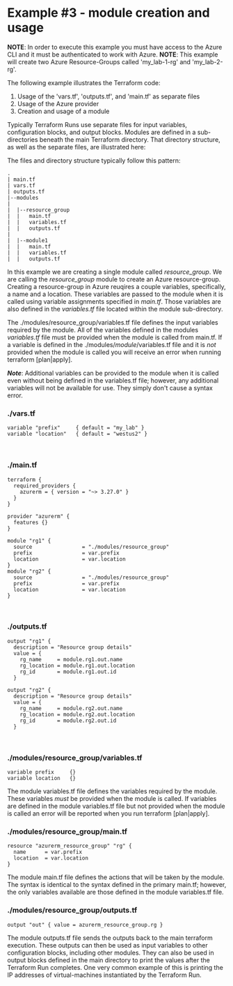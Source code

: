 # Example #3 - module creation and usage
**NOTE**: In order to execute this example you must have access to the Azure CLI and it must be authenticated to work with Azure.
**NOTE**: This example will create two Azure Resource-Groups called 'my_lab-1-rg' and 'my_lab-2-rg'.

The following example illustrates the Terraform code:
1. Usage of the 'vars.tf', 'outputs.tf', and 'main.tf' as separate files
2. Usage of the Azure provider
3. Creation and usage of a module

Typically Terraform Runs use separate files for input variables, configuration blocks, and output blocks. Modules are defined in a sub-directories beneath the main Terraform directory. That directory structure, as well as the separate files, are illustrated here:

The files and directory structure typically follow this pattern:
```
.
| main.tf
| vars.tf
| outputs.tf
|--modules
|
|  |--resource_group
|  |   main.tf
|  |   variables.tf
|  |   outputs.tf
|
|  |--module1
|  |   main.tf
|  |   variables.tf
|  |   outputs.tf
```

In this example we are creating a single module called *resource_group*. We are calling the *resource_group* module to create an Azure resource-group. Creating a resource-group in Azure reuqires a couple variables, specifically, a name and a location. These variables are passed to the module when it is called using variable assignments specified in *main.tf*. Those variables are also defined in the *variables.tf* file located within the module sub-directory.

The ./modules/resource_group/variables.tf file defines the input variables required by the module. All of the variables defined in the modules *variables.tf* file must be provided when the module is called from main.tf. If a variable is defined in the ./modules/*module*/variables.tf file and it is *not* provided when the module is called you will receive an error when running terraform [plan|apply].

***Note***: Additional variables can be provided to the module when it is called even without being defined in the variables.tf file; however, any additional variables will not be available for use. They simply don't cause a syntax error.
<br/>

### ./vars.tf
```
variable "prefix"     { default = "my_lab" }
variable "location"   { default = "westus2" }
```
<br/>

### ./main.tf
```
terraform {
  required_providers {
    azurerm = { version = "~> 3.27.0" }
  }
}

provider "azurerm" {
  features {}
}

module "rg1" {
  source                = "./modules/resource_group"
  prefix                = var.prefix
  location              = var.location
}
module "rg2" {
  source                = "./modules/resource_group"
  prefix                = var.prefix
  location              = var.location
}
```
<br/>

### ./outputs.tf
```
output "rg1" {
  description = "Resource group details"
  value = {
    rg_name     = module.rg1.out.name
    rg_location = module.rg1.out.location
    rg_id       = module.rg1.out.id
  }

output "rg2" {
  description = "Resource group details"
  value = {
    rg_name     = module.rg2.out.name
    rg_location = module.rg2.out.location
    rg_id       = module.rg2.out.id
  }
```
<br/>

### ./modules/resource_group/variables.tf
```
variable prefix     {}
variable location   {}
```
The module variables.tf file defines the variables required by the module. These variables *must* be provided when the module is called. If variables are defined in the module variables.tf file but not provided when the module is called an error will be reported when you run terraform [plan|apply].
<br/>

### ./modules/resource_group/main.tf
```
resource "azurerm_resource_group" "rg" {
  name      = var.prefix
  location  = var.location
}
```
The module main.tf file defines the actions that will be taken by the module. The syntax is identical to the syntax defined in the primary main.tf; however, the only variables available are those defined in the module variables.tf file.
<br/>

### ./modules/resource_group/outputs.tf
```
output "out" { value = azurerm_resource_group.rg }
```
The module outputs.tf file sends the outputs back to the main terraform execution. These outputs can then be used as input variables to other configuration blocks, including other modules. They can also be used in output blocks defined in the main directory to print the values after the Terraform Run completes. One very common example of this is printing the IP addresses of virtual-machines instantiated by the Terraform Run.
